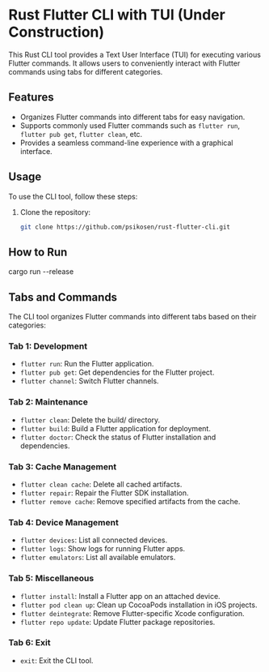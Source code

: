 # Rust Flutter CLI with TUI (Under Construction)

This Rust CLI tool provides a Text User Interface (TUI) for executing various Flutter commands. It allows users to conveniently interact with Flutter commands using tabs for different categories.

## Features

- Organizes Flutter commands into different tabs for easy navigation.
- Supports commonly used Flutter commands such as `flutter run`, `flutter pub get`, `flutter clean`, etc.
- Provides a seamless command-line experience with a graphical interface.

## Usage

To use the CLI tool, follow these steps:

1. Clone the repository:

   ```bash
   git clone https://github.com/psikosen/rust-flutter-cli.git

## How to Run

cargo run --release

## Tabs and Commands

The CLI tool organizes Flutter commands into different tabs based on their categories:

### Tab 1: Development
- `flutter run`: Run the Flutter application.
- `flutter pub get`: Get dependencies for the Flutter project.
- `flutter channel`: Switch Flutter channels.

### Tab 2: Maintenance
- `flutter clean`: Delete the build/ directory.
- `flutter build`: Build a Flutter application for deployment.
- `flutter doctor`: Check the status of Flutter installation and dependencies.

### Tab 3: Cache Management
- `flutter clean cache`: Delete all cached artifacts.
- `flutter repair`: Repair the Flutter SDK installation.
- `flutter remove cache`: Remove specified artifacts from the cache.

### Tab 4: Device Management
- `flutter devices`: List all connected devices.
- `flutter logs`: Show logs for running Flutter apps.
- `flutter emulators`: List all available emulators.

### Tab 5: Miscellaneous
- `flutter install`: Install a Flutter app on an attached device.
- `flutter pod clean up`: Clean up CocoaPods installation in iOS projects.
- `flutter deintegrate`: Remove Flutter-specific Xcode configuration.
- `flutter repo update`: Update Flutter package repositories.

### Tab 6: Exit
- `exit`: Exit the CLI tool.
